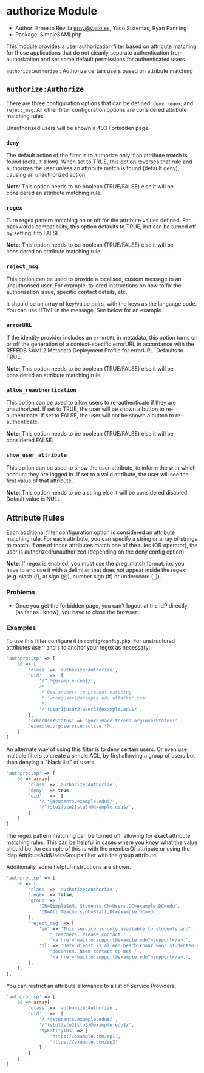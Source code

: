 # authorize Module

* Author: Ernesto Revilla <erny@yaco.es>, Yaco Sistemas, Ryan Panning
* Package: SimpleSAMLphp

This module provides a user authorization filter based on attribute matching
for those applications that do not cleanly separate authentication from
authorization and set some default permissions for authenticated users.

`authorize:Authorize`
: Authorize certain users based on attribute matching

## `authorize:Authorize`

There are three configuration options that can be defined: `deny`, `regex`,
and `reject_msg`. All other filter configuration options are considered
attribute matching rules.

Unauthorized users will be shown a 403 Forbidden page.

### `deny`

The default action of the filter is to authorize only if an attribute match
is found (default allow). When set to TRUE, this option reverses that rule and
authorizes the user unless an attribute match is found (default deny), causing
an unauthorized action.

**Note**: This option needs to be boolean (TRUE/FALSE) else it will be considered
          an attribute matching rule.

### `regex`

Turn regex pattern matching on or off for the attribute values defined. For
backwards compatibility, this option defaults to TRUE, but can be turned off
by setting it to FALSE.

**Note**: This option needs to be boolean (TRUE/FALSE) else it will be
          considered an attribute matching rule.

### `reject_msg`

This option can be used to provide a localised, custom message to an
unauthorised user. For example: tailored instructions on how to fix the
authorisation issue, specific contact details, etc.

It should be an array of key/value pairs, with the keys as the language code.
You can use HTML in the message. See below for an example.

### `errorURL`

If the identity provider includes an `errorURL` in metadata, this option turns
on or off the generation of a context-specific errorURL in accordance with the
REFEDS SAML2 Metadata Deployment Profile for errorURL. Defaults to TRUE.

**Note**: This option needs to be boolean (TRUE/FALSE) else it will be
          considered an attribute matching rule.

### `allow_reauthentication`

This option can be used to allow users to re-authenticate if they are
unauthorized. If set to TRUE, the user will be shown a button to re-authenticate.
If set to FALSE, the user will not be shown a button to re-authenticate.

**Note**: This option needs to be boolean (TRUE/FALSE) else it will be
          considered FALSE.

### `show_user_attribute`

This option can be used to show the user attribute, to inform the with which
account they are logged in. If set to a valid attribute, the user will see
the first value of that attribute.

**Note**: This option needs to be a string else it will be considered disabled.
          Default value is NULL.

## Attribute Rules

Each additional filter configuration option is considered an attribute matching
rule. For each attribute, you can specify a string or array of strings to match.
If one of those attributes match one of the rules (OR operator), the user is
authorized/unauthorized (depending on the deny config option).

**Note**: If regex is enabled, you must use the preg_match format, i.e. you have
          to enclose it with a delimiter that does not appear inside the regex
          (e.g. slash (/), at sign (@), number sign (#) or underscore (`_`)).

### Problems

* Once you get the forbidden page, you can't logout at the IdP directly,
  (as far as I know), you have to close the browser.

### Examples

To use this filter configure it in `config/config.php`.
For unstructured attributes use `^` and `$` to anchor your regex as necessary:

```php
'authproc.sp' => [
    60 => [
        'class' => 'authorize:Authorize',
        'uid'   =>  [
            '/^.*@example.com$/',
            /*
             * Use anchors to prevent matching
             * 'wronguser1@example.edu.attacker.com'
             */
            '/^(user1|user2|user3)@example.edu$/',
        ],
        'schacUserStatus' => '@urn:mace:terena.org:userStatus:' .
        'example.org:service:active.*@',
    ]
]
```

An alternate way of using this filter is to deny certain users. Or even use
multiple filters to create a simple ACL, by first allowing a group of users but
then denying a "black list" of users.

```php
'authproc.sp' => [
    60 => array[
        'class' => 'authorize:Authorize',
        'deny'  => true,
        'uid'   =>  [
            '/.*@students.example.edu$/',
            '/^(stu1|stu2|stu3)@example.edu$/',
        ]
    ]
]
```

The regex pattern matching can be turned off, allowing for exact attribute
matching rules. This can be helpful in cases where you know what the value
should be. An example of this is with the memberOf attribute or using the
ldap:AttributeAddUsersGroups filter with the group attribute.

Additionally, some helpful instructions are shown.

```php
'authproc.sp' => [
    60 => [
        'class' => 'authorize:Authorize',
        'regex' => false,
        'group' => [
            'CN=SimpleSAML Students,CN=Users,DC=example,DC=edu',
            'CN=All Teachers,OU=Staff,DC=example,DC=edu',
        ],
        'reject_msg' => [
            'en' => 'This service is only available to students and' .
                ' teachers. Please contact ' .
                '<a href="mailto:support@example.edu">support</a>.',
            'nl' => 'Deze dienst is alleen beschikbaar voor studenten en ' .
                'docenten. Neem contact op met ' .
                '<a href="mailto:support@example.edu">support</a>.',
        ],
    ],
],
```

You can restrict an attribute allowance to a list of Service Providers.

```php
'authproc.sp' => [
    60 => array[
        'class' => 'authorize:Authorize',
        'uid'   =>  [
            '/.*@students.example.edu$/',
            '/^(stu1|stu2|stu3)@example.edu$/',
            'spEntityIDs' => [
                'https://example.com/sp1',
                'https://example.com/sp2'
            ]
        ]
    ]
]
```

